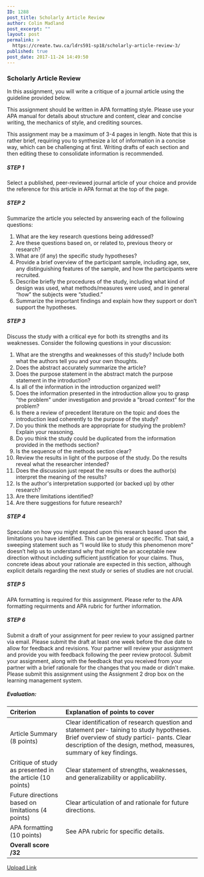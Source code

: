 ```yaml
---
ID: 1288
post_title: Scholarly Article Review
author: Colin Madland
post_excerpt: ""
layout: post
permalink: >
  https://create.twu.ca/ldrs591-sp18/scholarly-article-review-3/
published: true
post_date: 2017-11-24 14:49:50
---
```

<h3>Scholarly Article Review</h3>

In this assignment, you will write a critique of a journal article using the guideline provided below.

This assignment should be written in APA formatting style. Please use your APA manual for details about structure and content, clear and concise writing, the mechanics of style, and crediting sources.

This assignment may be a maximum of 3-4 pages in length. Note that this is rather brief, requiring you to synthesize a lot of information in a concise way, which can be challenging at first. Writing drafts of each section and then editing these to consolidate information is recommended.

<h5><strong>STEP 1</strong></h5>

Select a published, peer-reviewed journal article of your choice and provide the reference for this article in APA format at the top of the page.

<h5><strong>STEP 2</strong></h5>

Summarize the article you selected by answering each of the following questions:

<ol>
<li>What are the key research questions being addressed?</li>
<li>Are these questions based on, or related to, previous theory or research?</li>
<li>What are (if any) the specific study hypotheses?</li>
<li>Provide a brief overview of the participant sample, including age, sex, any distinguishing features of the sample, and how the participants were recruited.</li>
<li>Describe briefly the procedures of the study, including what kind of design was used, what methods/measures were used, and in general “how” the subjects were “studied.”</li>
<li>Summarize the important findings and explain how they support or don’t support the hypotheses.</li>
</ol>

<h5><strong>STEP 3</strong></h5>

Discuss the study with a critical eye for both its strengths and its weaknesses. Consider the following questions in your discussion:

<ol>
<li>What are the strengths and weaknesses of this study? Include both what the authors tell you and your own thoughts.</li>
<li>Does the abstract accurately summarize the article?</li>
<li>Does the purpose statement in the abstract match the purpose statement in the introduction?</li>
<li>Is all of the information in the introduction organized well?</li>
<li>Does the information presented in the introduction allow you to grasp "the problem" under investigation and provide a "broad context" for the problem? </li>
<li>Is there a review of precedent literature on the topic and does the introduction lead coherently to the purpose of the study?</li>
<li>Do you think the methods are appropriate for studying the problem?  Explain your reasoning.</li>
<li>Do you think the study could be duplicated from the information provided in the methods section?</li>
<li>Is the sequence of the methods section clear?</li>
<li>Review the results in light of the purpose of the study.  Do the results reveal what the researcher intended?</li>
<li>Does the discussion just repeat the results or does the author(s) interpret the meaning of the results?</li>
<li>Is the author's interpretation supported (or backed up) by other research?</li>
<li>Are there limitations identified?</li>
<li>Are there suggestions for future research? </li>
</ol>

<h5><strong>STEP 4</strong></h5>

Speculate on how you might expand upon this research based upon the limitations you have identified. This can be general or specific. That said, a sweeping statement such as “I would like to study this phenomenon more” doesn’t help us to understand why that might be an acceptable new direction without including sufficient justification for your claims. Thus, concrete ideas about your rationale are expected in this section, although explicit details regarding the next study or series of studies are not crucial.

<h5><strong>STEP 5</strong></h5>

APA formatting is required for this assignment.  Please refer to the APA formatting requirments and APA rubric for further information.

<h5><strong>STEP 6</strong></h5>

Submit a draft of your assignment for peer review to your assigned partner via email.  Please submit the draft at least one week before the due date to allow for feedback and revisions.  Your partner will review your assignment and provide you with feedback following the peer review protocol.  Submit your assignment, along with the feedback that you received from your partner with a brief rationale for the changes that you made or didn't make.  Please submit this assignment using the Assignment 2 drop box on the learning management system.

<h5>Evaluation:</h5>

<table>
<thead>
<tr>
  <th align="left">Criterion</th>
  <th align="left">Explanation of points to cover</th>
</tr>
</thead>
<tbody>
<tr>
  <td align="left">Article Summary (8 points)</td>
  <td align="left">Clear identification of research question and statement per- taining to study hypotheses.  Brief overview of study partici- pants.  Clear description of the design, method, measures,    summary of key findings.</td>
</tr>
<tr>
  <td align="left">Critique of study as presented in the article (10 points)</td>
  <td align="left">Clear statement of strengths, weaknesses, and generalizability or applicability.</td>
</tr>
<tr>
  <td align="left">Future directions based on limitations (4 points)</td>
  <td align="left">Clear articulation of and rationale for future directions.</td>
</tr>
<tr>
  <td align="left">APA formatting (10 points)</td>
  <td align="left">See APA rubric for specific details.</td>
</tr>
<tr>
  <td align="left"><strong>Overall score   /32</strong></td>
  <td align="left"></td>
</tr>
</tbody>
</table>

<!--themify_builder_static--><a href="https://create.twu.ca/ldrs591-sp18/lessons/scholarly-article-review/" > Upload Link </a><!--/themify_builder_static-->